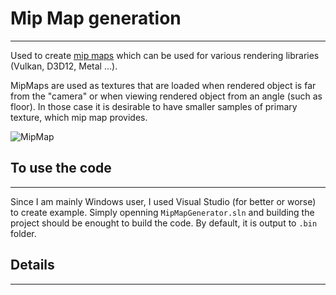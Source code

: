 # Mip Map generation
---

Used to create [mip maps](https://en.wikipedia.org/wiki/Mipmap) which can be used for various rendering libraries (Vulkan, D3D12, Metal ...).

MipMaps are used as textures that are loaded when rendered object is far from the "camera" or when viewing rendered object from an angle (such as floor). In those case it is desirable to have smaller samples of primary texture, which mip map provides.

![MipMap](data/Lena_mipmap.png)

## To use the code
---

Since I am mainly Windows user, I used Visual Studio (for better or worse) to create example.
Simply openning `MipMapGenerator.sln` and building the project should be enought to build the code. By default, it is output to `.bin` folder.

## Details
---
